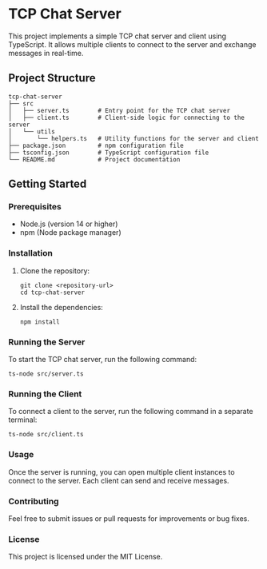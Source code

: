 # TCP Chat Server

This project implements a simple TCP chat server and client using TypeScript. It allows multiple clients to connect to the server and exchange messages in real-time.

## Project Structure

```
tcp-chat-server
├── src
│   ├── server.ts        # Entry point for the TCP chat server
│   ├── client.ts        # Client-side logic for connecting to the server
│   └── utils
│       └── helpers.ts   # Utility functions for the server and client
├── package.json         # npm configuration file
├── tsconfig.json        # TypeScript configuration file
└── README.md            # Project documentation
```

## Getting Started

### Prerequisites

- Node.js (version 14 or higher)
- npm (Node package manager)

### Installation

1. Clone the repository:

   ```
   git clone <repository-url>
   cd tcp-chat-server
   ```

2. Install the dependencies:

   ```
   npm install
   ```

### Running the Server

To start the TCP chat server, run the following command:

```
ts-node src/server.ts
```

### Running the Client

To connect a client to the server, run the following command in a separate terminal:

```
ts-node src/client.ts
```

### Usage

Once the server is running, you can open multiple client instances to connect to the server. Each client can send and receive messages.

### Contributing

Feel free to submit issues or pull requests for improvements or bug fixes.

### License

This project is licensed under the MIT License.